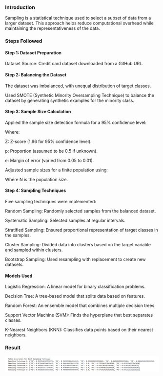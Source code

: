 ### Introduction
Sampling is a statistical technique used to select a subset of data from a larger dataset. This approach helps reduce computational overhead while maintaining the representativeness of the data.

### Steps Followed

#### Step 1: Dataset Preparation

Dataset Source: Credit card dataset downloaded from a GitHub URL.

#### Step 2: Balancing the Dataset

The dataset was imbalanced, with unequal distribution of target classes.

Used SMOTE (Synthetic Minority Oversampling Technique) to balance the dataset by generating synthetic examples for the minority class.

#### Step 3: Sample Size Calculation

Applied the sample size detection formula for a 95% confidence level:

Where:

Z: Z-score (1.96 for 95% confidence level).

p: Proportion (assumed to be 0.5 if unknown).

e: Margin of error (varied from 0.05 to 0.01).

Adjusted sample sizes for a finite population using:

Where N is the population size.

#### Step 4: Sampling Techniques

Five sampling techniques were implemented:

Random Sampling: Randomly selected samples from the balanced dataset.

Systematic Sampling: Selected samples at regular intervals.

Stratified Sampling: Ensured proportional representation of target classes in the samples.

Cluster Sampling: Divided data into clusters based on the target variable and sampled within clusters.

Bootstrap Sampling: Used resampling with replacement to create new datasets.

#### Models Used

Logistic Regression: A linear model for binary classification problems.

Decision Tree: A tree-based model that splits data based on features.

Random Forest: An ensemble model that combines multiple decision trees.

Support Vector Machine (SVM): Finds the hyperplane that best separates classes.

K-Nearest Neighbors (KNN): Classifies data points based on their nearest neighbors.

### Result
![Result_102203992](Result_102203992.png "An example of sampling techniques")


